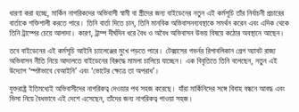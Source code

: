 ধারণা করা হচ্ছে, মার্কিন নাগরিকদের অভিবাসী স্বামী বা স্ত্রীদের জন্য বাইডেনের নতুন এই কর্মসূচি তাঁর নির্বাচনী প্রচারের বার্তাকে শক্তিশালী করতে পারে। তিনি বার্তা দিতে চান, তিনি মানবিক অভিবাসনব্যবস্থাকে সমর্থন করেন এবং এদিক থেকে তিনি ট্রাম্পের চেয়ে আলাদা। কারণ, ট্রাম্প দীর্ঘদিন ধরে বৈধ ও অবৈধ অভিবাসন উভয় বিষয়ে কঠোর অবস্থানে আছেন।

তবে বাইডেনের এই কর্মসূচি আইনি চ্যালেঞ্জের মুখে পড়তে পারে। টেক্সাসের গভর্নর রিপাবলিকান গ্রেগ অ্যাবট রাজ্য অভিবাসন নীতি নিয়ে আদালতে বাইডেনের বিরুদ্ধে মামলা চালিয়ে যাচ্ছেন। এক বিবৃতিতে তিনি বলেছেন, নতুন এই উদ্যোগ ‘স্পষ্টভাবে বেআইনি’ এবং ‘ভোটের ক্ষেত্রে তা অপরাধ’।

যুক্তরাষ্ট্র ইতিমধ্যেই অভিবাসীদের নাগরিকত্ব দেওয়ার পথ সহজ করেছে। যাঁরা মার্কিনিদের সঙ্গে বিবাহ বন্ধনে আবদ্ধ এবং ভিসা নিয়ে বৈধভাবে এই দেশে এসেছেন, তাঁদের জন্য নাগরিকত্ব পাওয়া সহজ।

